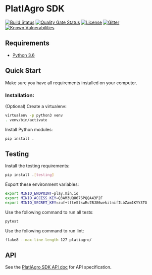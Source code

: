 # PlatIAgro SDK

[![Build Status](https://github.com/platiagro/sdk/workflows/Python%20application/badge.svg)](https://github.com/platiagro/sdk/actions?query=workflow%3A%22Python+application%22)
[![Quality Gate Status](https://sonarcloud.io/api/project_badges/measure?project=platiagro_sdk&metric=alert_status)](https://sonarcloud.io/dashboard?id=platiagro_sdk)
[![License](https://img.shields.io/badge/License-Apache%202.0-blue.svg)](https://opensource.org/licenses/Apache-2.0)
[![Gitter](https://badges.gitter.im/platiagro/community.svg)](https://gitter.im/platiagro/community?utm_source=badge&utm_medium=badge&utm_campaign=pr-badge)
[![Known Vulnerabilities](https://snyk.io/test/github/platiagro/sdk/badge.svg?targetFile=requirements.txt)](https://snyk.io/test/github/platiagro/sdk?targetFile=requirements.txt)

## Requirements

- [Python 3.6](https://www.python.org/downloads/)

## Quick Start

Make sure you have all requirements installed on your computer.

### Installation:

(Optional) Create a virtualenv:

```bash
virtualenv -p python3 venv
. venv/bin/activate
```

Install Python modules:

```bash
pip install .
```

## Testing

Install the testing requirements:

```bash
pip install .[testing]
```

Export these environment variables:

```bash
export MINIO_ENDPOINT=play.min.io
export MINIO_ACCESS_KEY=Q3AM3UQ867SPQQA43P2F
export MINIO_SECRET_KEY=zuf+tfteSlswRu7BJ86wekitnifILbZam1KYY3TG
```

Use the following command to run all tests:

```bash
pytest
```

Use the following command to run lint:

```bash
flake8 --max-line-length 127 platiagro/
```

## API

See the [PlatIAgro SDK API doc](https://platiagro.github.io/sdk/) for API specification.

